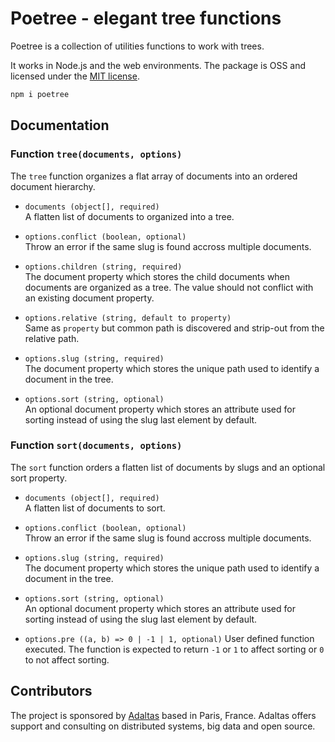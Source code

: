 # Poetree - elegant tree functions

Poetree is a collection of utilities functions to work with trees.

It works in Node.js and the web environments. The package is OSS and licensed under the [MIT license](https://github.com/adaltas/node-poetree/blob/master/LICENSE.md).

```bash
npm i poetree
```

## Documentation

### Function `tree(documents, options)`

The `tree` function organizes a flat array of documents into an ordered document hierarchy.

- `documents (object[], required)`  
  A flatten list of documents to organized into a tree.

- `options.conflict (boolean, optional)`  
  Throw an error if the same slug is found accross multiple documents.

- `options.children (string, required)`  
  The document property which stores the child documents when documents are organized as a tree. The value should not conflict with an existing document property.

- `options.relative (string, default to property)`  
  Same as `property` but common path is discovered and strip-out from the relative path.

- `options.slug (string, required)`  
  The document property which stores the unique path used to identify a document in the tree.

- `options.sort (string, optional)`  
  An optional document property which stores an attribute used for sorting instead of using the slug last element by default.

### Function `sort(documents, options)`

The `sort` function orders a flatten list of documents by slugs and an optional sort property.

- `documents (object[], required)`  
  A flatten list of documents to sort.

- `options.conflict (boolean, optional)`  
  Throw an error if the same slug is found accross multiple documents.

- `options.slug (string, required)`  
  The document property which stores the unique path used to identify a document in the tree.

- `options.sort (string, optional)`  
  An optional document property which stores an attribute used for sorting instead of using the slug last element by default.

- `options.pre ((a, b) => 0 | -1 | 1, optional)`
  User defined function executed. The function is expected to return `-1` or `1` to affect sorting or `0` to not affect sorting.

## Contributors

The project is sponsored by [Adaltas](https://www.adaltas.com) based in Paris, France. Adaltas offers support and consulting on distributed systems, big data and open source.
